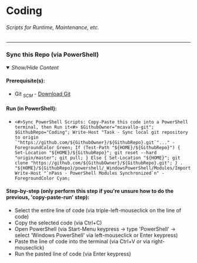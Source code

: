 <!-- ------------------------------------------------------------ -->

<!-- [THIS FILE ON GITHUB] https://github.com/mcavallo-git/Coding#coding [THIS FILE ON GITHUB] -->

<!-- ------------------------------------------------------------ -->

<h1>Coding</h1>
<h6><i>Scripts for Runtime, Maintenance, etc.</i></h6>

<!-- ------------------------------------------------------------ -->

<hr />
<h3>Sync this Repo (via PowerShell)</h3>
<details open><summary><i>Show/Hide Content</i></summary>
<p>

<h4>Prerequisite(s):</h4>
<ul>
<li>Git <sub><i> SCM</i></sub> - <a href="https://git-scm.com/download/win">Download Git</a></li>
</ul>


<h4>Run (in PowerShell):</h4>
<ul>
<li><pre><code><#>Sync PowerShell Scripts: Copy-Paste this code into a PowerShell terminal, then Run it<#> $GithubOwner="mcavallo-git"; $GithubRepo="Coding"; Write-Host "Task - Sync local git repository to origin `"https://github.com/${GithubOwner}/${GithubRepo}.git`"..." -ForegroundColor Green; If (Test-Path "${HOME}/${GithubRepo}") { Set-Location "${HOME}/${GithubRepo}"; git reset --hard "origin/master"; git pull; } Else { Set-Location "${HOME}"; git clone "https://github.com/${GithubOwner}/${GithubRepo}.git"; } . "${HOME}/${GithubRepo}/powershell/_WindowsPowerShell/Modules/ImportModules.ps1"; Write-Host "`nPass - PowerShell Modules Synchronized`n" -ForegroundColor Cyan;</code></pre></li>

</ul>

<h4>Step-by-step (only perform this step if you're unsure how to do the previous, 'copy-paste-run' step):</h4>
<ul>
<li>Select the entire line of code (via triple-left-mouseclick on the line of code)</li>
<li>Copy the selected code (via Ctrl+C)</li>
<li>Open PowerShell (via Start-Menu keypress -> type 'PowerShell' -> select 'Windows PowerShell' via left-mouseclick or Enter keypress)</li>
<li>Paste the line of code into the terminal (via Ctrl+V or via right-mouseclick)</li>
<li>Run the pasted line of code (via Enter keypress)</li>
</ul>

</p>
</details>

<!-- ------------------------------------------------------------ -->
